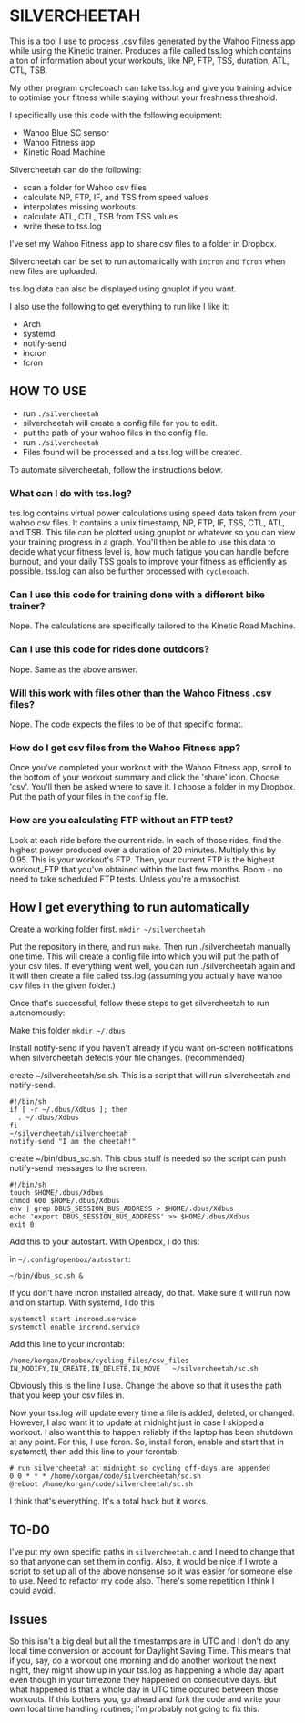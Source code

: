 # SILVERCHEETAH
This is a tool I use to process .csv files generated by the Wahoo Fitness app while using the Kinetic trainer. Produces a file called tss.log which contains a ton of information about your workouts, like NP, FTP, TSS, duration, ATL, CTL, TSB.

My other program cyclecoach can take tss.log and give you training advice to optimise your fitness while staying without your freshness threshold.

I specifically use this code with the following equipment:
* Wahoo Blue SC sensor
* Wahoo Fitness app
* Kinetic Road Machine

Silvercheetah can do the following:
* scan a folder for Wahoo csv files
* calculate NP, FTP, IF, and TSS from speed values
* interpolates missing workouts
* calculate ATL, CTL, TSB from TSS values
* write these to tss.log

I've set my Wahoo Fitness app to share csv files to a folder in Dropbox.

Silvercheetah can be set to run automatically with `incron` and `fcron` when new files are uploaded.

tss.log data can also be displayed using gnuplot if you want.

I also use the following to get everything to run like I like it:
* Arch
* systemd
* notify-send
* incron
* fcron

## HOW TO USE
* run `./silvercheetah`
* silvercheetah will create a config file for you to edit.
* put the path of your wahoo files in the config file.
* run `./silvercheetah`
* Files found will be processed and a tss.log will be created.

To automate silvercheetah, follow the instructions below.

### What can I do with tss.log?
tss.log contains virtual power calculations using speed data taken from your wahoo csv files. It contains a unix timestamp, NP, FTP, IF, TSS, CTL, ATL, and TSB. This file can be plotted using gnuplot or whatever so you can view your training progress in a graph. You'll then be able to use this data to decide what your fitness level is, how much fatigue you can handle before burnout, and your daily TSS goals to improve your fitness as efficiently as possible. tss.log can also be further processed with `cyclecoach`.

### Can I use this code for training done with a different bike trainer?
Nope. The calculations are specifically tailored to the Kinetic Road Machine.

### Can I use this code for rides done outdoors?
Nope. Same as the above answer.

### Will this work with files other than the Wahoo Fitness .csv files?
Nope. The code expects the files to be of that specific format.

### How do I get csv files from the Wahoo Fitness app?
Once you've completed your workout with the Wahoo Fitness app, scroll to the bottom of your workout summary and click the 'share' icon. Choose 'csv'. You'll then be asked where to save it. I choose a folder in my Dropbox. Put the path of your files in the `config` file.

### How are you calculating FTP without an FTP test?
Look at each ride before the current ride. In each of those rides, find the highest power produced over a duration of 20 minutes. Multiply this by 0.95. This is your workout's FTP. Then, your current FTP is the highest workout_FTP that you've obtained within the last few months. Boom - no need to take scheduled FTP tests. Unless you're a masochist.

## How I get everything to run automatically

Create a working folder first.
`mkdir ~/silvercheetah`

Put the repository in there, and run `make`. Then run ./silvercheetah manually one time. This will create a config file into which you will put the path of your csv files. If everything went well, you can run ./silvercheetah again and it will then create a file called tss.log (assuming you actually have wahoo csv files in the given folder.)

Once that's successful, follow these steps to get silvercheetah to run autonomously:

Make this folder
`mkdir ~/.dbus`

Install notify-send if you haven't already if you want on-screen notifications when silvercheetah detects your file changes. (recommended)

create ~/silvercheetah/sc.sh. This is a script that will run silvercheetah and notify-send.
```
#!/bin/sh
if [ -r ~/.dbus/Xdbus ]; then
  . ~/.dbus/Xdbus
fi
~/silvercheetah/silvercheetah
notify-send "I am the cheetah!"
```
create ~/bin/dbus_sc.sh. This dbus stuff is needed so the script can push notify-send messages to the screen.
```
#!/bin/sh
touch $HOME/.dbus/Xdbus
chmod 600 $HOME/.dbus/Xdbus
env | grep DBUS_SESSION_BUS_ADDRESS > $HOME/.dbus/Xdbus
echo 'export DBUS_SESSION_BUS_ADDRESS' >> $HOME/.dbus/Xdbus
exit 0
```
Add this to your autostart. With Openbox, I do this:

in `~/.config/openbox/autostart`:

`~/bin/dbus_sc.sh &`

If you don't have incron installed already, do that. Make sure it will run now and on startup. With systemd, I do this
```
systemctl start incrond.service
systemctl enable incrond.service
```
Add this line to your incrontab:
```
/home/korgan/Dropbox/cycling_files/csv_files	IN_MODIFY,IN_CREATE,IN_DELETE,IN_MOVE	~/silvercheetah/sc.sh
```
Obviously this is the line I use. Change the above so that it uses the path that you keep your csv files in.

Now your tss.log will update every time a file is added, deleted, or changed. However, I also want it to update at midnight just in case I skipped a workout. I also want this to happen reliably if the laptop has been shutdown at any point. For this, I use fcron.
So, install fcron, enable and start that in systemctl, then add this line to your fcrontab:
```
# run silvercheetah at midnight so cycling off-days are appended
0 0 * * * /home/korgan/code/silvercheetah/sc.sh
@reboot /home/korgan/code/silvercheetah/sc.sh
```
I think that's everything. It's a total hack but it works.

## TO-DO
I've put my own specific paths in `silvercheetah.c` and I need to change that so that anyone can set them in config.
Also, it would be nice if I wrote a script to set up all of the above nonsense so it was easier for someone else to use.
Need to refactor my code also. There's some repetition I think I could avoid.

## Issues
So this isn't a big deal but all the timestamps are in UTC and I don't do any local time conversion or account for Daylight Saving Time. This means that if you, say, do a workout one morning and do another workout the next night, they might show up in your tss.log as happening a whole day apart even though in your timezone they happened on consecutive days. But what happened is that a whole day in UTC time occured between those workouts. If this bothers you, go ahead and fork the code and write your own local time handling routines; I'm probably not going to fix this.
